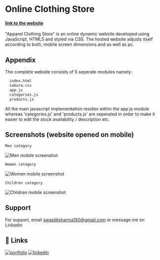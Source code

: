 # Online Clothing Store
#### [link to the website](https://apparel-clothing-store.netlify.app)

"Apparel Clothing Store" is an online dynamic website developed using JavaScript, 
HTML5 and styled via CSS. The hosted website adjusts itself according to both,
 mobile screen dimensions and as well as pc.


## Appendix

The complete website consists of 5 seperate modules namely:

```bash
  index.html
  sakura.css
  app.js
  categories.js
  products.js
```
All the main javascript implementation resides within the app.js module whereas 'categories.js'
and 'products.js' are seperated in order to make it easier to edit the stock availability / description etc.


## Screenshots (website opened on mobile)

```bash
Men category
```
![Men mobile screenshot](https://imgur.com/FXL2rtl.png)

```bash
Women category
```
![Women mobile screenshot](https://imgur.com/HGWwewu.png)

```bash
Children category
```
![Children mobile screenshot](https://imgur.com/Jl3plOs.png)


## Support
For support, email swastiksharma150@gmail.com or message me on Linkedin

## 🔗 Links

[![portfolio](https://img.shields.io/badge/my_portfolio-000?style=for-the-badge&logo=ko-fi&logoColor=white)](https://swastiksharma.com/)
[![linkedin](https://img.shields.io/badge/linkedin-0A66C2?style=for-the-badge&logo=linkedin&logoColor=white)](https://www.linkedin.com/in/swastik-sharma-80129b224/)